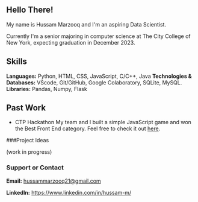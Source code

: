 ## Hello There!

My name is Hussam Marzooq and I'm an aspiring Data Scientist.

Currently I'm a senior majoring in computer science at The City College of New York, expecting graduation in December 2023. 

## Skills

**Languages:** Python, HTML, CSS, JavaScript, C/C++, Java
**Technologies & Databases:** VScode, Git/GitHub, Google Colaboratory, SQLite, MySQL. 
**Libraries:** Pandas, Numpy, Flask

## Past Work

- CTP Hackathon
 My team and I built a simple JavaScript game and won the Best Front End category. Feel free to check it out [here](https://devpost.com/software/giga-joe).



###Project Ideas

(work in progress)

### Support or Contact
**Email:** hussammarzooq21@gmail.com

**LinkedIn:** https://www.linkedin.com/in/hussam-m/
